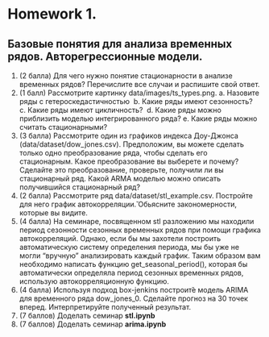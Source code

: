 # Homework 1.
## Базовые понятия для анализа временных рядов. Авторегрессионные модели.

1. (2 балла) Для чего нужно понятие стационарности в анализе временных рядов? Перечислите все случаи и распишите свой ответ.
2. (1 балл) Рассмотрите картинку data/images/ts_types.png.
a. Назовите ряды с гетероскедастичностью 
b. Какие ряды имеют сезонность? 
с. Какие ряды имеют цикличность? 
d. Какие ряды можно приблизить моделью интегрированного ряда?
e. Какие ряды можно считать стационарными? 
3. (3 балла) Рассмотрите один из графиков индекса Доу-Джонса (data/dataset/dow_jones.csv). Предположим, вы можете сделать только одно преобразование ряда, чтобы сделать его стационарным.
Какое преобразование вы выберете и почему? Сделайте это преобразование, проверьте, получили ли вы стационарный ряд. Какой ARMA моделью можно описать получившийся стационарный ряд? 
4. (2 балла) Рассмотрите ряд data/dataset/stl_example.csv. Постройте для него график автокорреляции.̆ Обьясните закономерности, которые вы видите. 
5. (4 балла) На семинаре, посвященном stl разложению мы находили период сезонности сезонных временных рядов при помощи графика автокорреляций.
    Однако, если бы мы захотели построить автоматическую систему определения периода, мы бы уже не могли “вручную” анализировать каждый график.
    Таким образом вам необходимо написать функцию get_seasonal_period(), которая бы автоматически определяла период сезонных временных рядов, использую автокорреляционную функцию.  
6. (4 балла) Используя подход box-jenkins построит̆е модель ARIMA для временного ряда dow_jones_0. Сделайте прогноз на 30 точек вперед. Интерпретируйте полученный результат.
7. (7 баллов) Доделать семинар **stl.ipynb**
8. (7 баллов) Доделать семинар **arima.ipynb**
